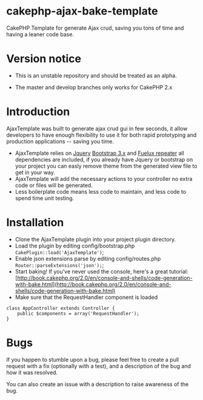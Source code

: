 cakephp-ajax-bake-template
==========================

CakePHP Template for generate Ajax crud, saving you tons of time and having a leaner code base.

# Version notice

* This is an unstable repository and should be treated as an alpha.

* The master and develop branches only works for CakePHP 2.x


# Introduction

AjaxTemplate  was built to generate ajax crud gui in few seconds, it allow developers to have enough flexibility to use it for both rapid prototyping and production applications -- saving you time.

* AjaxTemplate relies on [Jquery](http://jquery.com) [Bootstrap 3.x](http://getbootstrap.com) and [Fuelux repeater](http://getfuelux.com) all dependencies are included, if you already have Jquery or bootstrap on your project you can easly remove theme from the generated view file to get in your way.
* AjaxTemplate will add the necessary actions to your controller no extra code or files will be generated.
* Less boilerplate code means less code to maintain, and less code to spend time unit testing.

# Installation

* Clone the AjaxTemplate plugin into your project plugin directory.
* Load the plugin by editing config/bootstrap.php `CakePlugin::load('AjaxTemplate')`;
* Enable json extensions parse by editing config/routes.php `Router::parseExtensions('json');`;
* Start baking! If you've never used the console, here's a great tutorial: [http://book.cakephp.org/2.0/en/console-and-shells/code-generation-with-bake.html](http://book.cakephp.org/2.0/en/console-and-shells/code-generation-with-bake.html)
* Make sure that the RequestHandler component is loaded
```
class AppController extends Controller {
	public $components = array('RequestHandler');
}
```

# Bugs

If you happen to stumble upon a bug, please feel free to create a pull request with a fix
(optionally with a test), and a description of the bug and how it was resolved.

You can also create an issue with a description to raise awareness of the bug.

